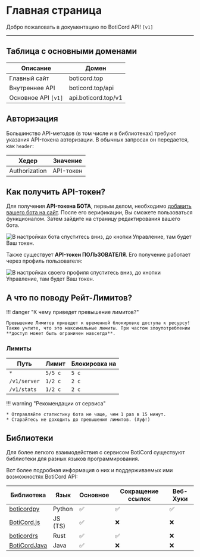 # Главная страница
Добро пожаловать в документацию по BotiCord API! `[v1]`
____

## Таблица с основными доменами

|      Описание      |       Домен      |
| ------------------ | -----------------|
|     Главный сайт   |   boticord.top   |
|   Внутреннее API   | boticord.top/api |
| Основное API `[v1]` | api.boticord.top/v1 |

## Авторизация
Большинство API-методов (в том числе и в библиотеках) требуют указания API-токена авторизации.
В обычных запросах он передается, как `header`:

|      Хедер      |       Значение      |
| ------------------ | -----------------|
|   Authorization   |   API-токен   |

## Как получить API-токен?
Для получения **API-токена БОТА**, первым делом, необходимо [добавить вашего бота на сайт](https://boticord.top/add). После его верификации, Вы сможете пользоваться функционалом. Затем зайдите на страницу редактирования вашего бота.

![В настройках бота спуститесь вниз, до кнопки `Управление`, там будет Ваш токен.](https://media.discordapp.net/attachments/928734933814497343/944137133566873610/assets2F-MTA7c_niON-8K1DJnTo2F-MTABScExbNNnpikgHHy2F-MTAC6usAOw1DVq4gq1z2Fimage.png)

Также существует **API-токен ПОЛЬЗОВАТЕЛЯ**. Его получение работает через профиль пользователя:

![В настройках своего профиля спуститесь вниз, до кнопки `Управление`, там будет Ваш токен.](https://media.discordapp.net/attachments/725033484804030484/966989159719927839/spaces2F-MTA7c_niON-8K1DJnTo2Fuploads2FQhEpYxcouKRZiQHpgWyh2Fimage.png)

## А что по поводу Рейт-Лимитов?

!!! danger "К чему приведет превышение лимитов?"

    Превышение Лимитов приведет к временной блокировке доступа к ресурсу! Также учтите, что это максимальные лимиты. При частом злоупотреблении **доступ может быть ограничен навсегда**.

### Лимиты

| Путь         | Лимит   | Блокировка на |
|--------------|---------|---------------|
| `*`          | `5/5 с` | `5 с`         |
| `/v1/server` | `1/2 с` | `2 с`         |
| `/v1/stats`  | `1/2 с` | `2 с`         |

!!! warning "Рекомендации от сервиса"

    * Отправляйте статистику бота не чаще, чем 1 раз в 15 минут.
    * Старайтесь не доходить до превышения лимитов. (Ауф!)

## Библиотеки
Для более легкого взаимодействия с сервисом BotiCord существуют библиотеки для разных языков программирования.

Вот более подробная информация о них и поддерживаемых ими возможностях BotiCord API:

| Библиотека                               | Язык    | Основное | Сокращение ссылок | Веб-Хуки | 
|------------------------------------------|---------|----------|-------------------|----------|
| [boticordpy](/libraries/boticordpy/)     | Python  | ✅       | ✅                | ✅       |
| [BotiCord.js](/libraries/boticordjs/)    | JS (TS) | ✅       | ❌                | ❌        |
| [boticordrs](/libraries/boticordrs/)     | Rust    | ✅       | ✅                | ❌        | 
| [BotiCordJava](/libraries/boticordjava/) | Java    | ✅       | ❌                | ❌        | 
